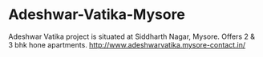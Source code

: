 # Adeshwar-Vatika-Mysore
Adeshwar Vatika project is situated at Siddharth Nagar, Mysore. Offers 2 &amp; 3 bhk hone apartments.  http://www.adeshwarvatika.mysore-contact.in/
